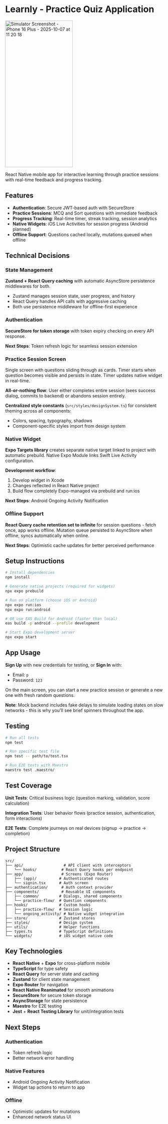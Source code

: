 # Learnly - Practice Quiz Application

<img width="215" height="466" alt="Simulator Screenshot - iPhone 16 Plus - 2025-10-07 at 11 20 18" src="https://github.com/user-attachments/assets/8a2c7a50-8690-41a7-881a-e6ab6c96d13a" />

React Native mobile app for interactive learning through practice sessions with real-time feedback and progress tracking.

## Features

- **Authentication**: Secure JWT-based auth with SecureStore
- **Practice Sessions**: MCQ and Sort questions with immediate feedback
- **Progress Tracking**: Real-time timer, streak tracking, session analytics
- **Native Widgets**: iOS Live Activities for session progress (Android planned)
- **Offline Support**: Questions cached locally, mutations queued when offline

## Technical Decisions

### State Management

**Zustand + React Query caching** with automatic AsyncStore persistence middlewares for both.

- Zustand manages session state, user progress, and history
- React Query handles API calls with aggressive caching
- Both use persistence middleware for offline-first experience

### Authentication

**SecureStore for token storage** with token expiry checking on every API response.

**Next Steps**: Token refresh logic for seamless session extension

### Practice Session Screen

Single screen with questions sliding through as cards. Timer starts when question becomes visible and persists in state. Timer updates native widget in real-time.

**All-or-nothing flow**: User either completes entire session (sees success dialog, commits to backend) or abandons session entirely.

**Centralized style constants** (`src/styles/designSystem.ts`) for consistent theming across all components:
- Colors, spacing, typography, shadows
- Component-specific styles import from design system

### Native Widget

**Expo Targets library** creates separate native target linked to project with automatic prebuild. Native Expo Module links Swift Live Activity configuration.

**Development workflow**:
1. Develop widget in Xcode
2. Changes reflected in React Native project
3. Build flow completely Expo-managed via prebuild and run:ios

**Next Steps**: Android Ongoing Activity Notification

### Offline Support

**React Query cache retention set to infinite** for session questions - fetch once, app works offline. Mutation queue persisted to AsyncStore when offline, syncs automatically when online.

**Next Steps**: Optimistic cache updates for better perceived performance

## Setup Instructions

```bash
# Install dependencies
npm install

# Generate native projects (required for widgets)
npx expo prebuild

# Run on platform (choose iOS or Android)
npx expo run:ios
npx expo run:android

# OR use EAS Build for Android (faster than local)
eas build -p android --profile development

# Start Expo development server
npx expo start
```

## App Usage

**Sign Up** with new credentials for testing, or **Sign In** with:
- Email: `p`
- Password: `123`

On the main screen, you can start a new practice session or generate a new one with fresh random questions.

**Note**: Mock backend includes fake delays to simulate loading states on slow networks - this is why you'll see brief spinners throughout the app.

## Testing

```bash
# Run all tests
npm test

# Run specific test file
npm test -- path/to/test.tsx

# Run E2E tests with Maestro
maestro test .maestro/
```

## Test Coverage

**Unit Tests**: Critical business logic (question marking, validation, score calculation)

**Integration Tests**: User behavior flows (practice session, authentication, form interactions)

**E2E Tests**: Complete journeys on real devices (signup → practice → completion)

## Project Structure

```
src/
├── api/                  # API client with interceptors
│   └── hooks/           # React Query hooks per endpoint
├── app/                 # Screens (Expo Router)
│   ├── (app)/          # Authenticated routes
│   └── signin.tsx      # Auth screen
├── authentication/      # Auth context provider
├── components/          # Reusable UI components
│   ├── common/         # Dialogs, shared components
│   └── practice-flow/  # Question components
├── hooks/              # Custom hooks
│   ├── practice-flow/  # Session logic
│   └── ongoing_activity/ # Native widget integration
├── store/              # Zustand stores
├── styles/             # Design system
├── utils/              # Helper functions
├── types.ts            # TypeScript definitions
└── widgets/            # iOS widget native code
```

## Key Technologies

- **React Native** + **Expo** for cross-platform mobile
- **TypeScript** for type safety
- **React Query** for server state and caching
- **Zustand** for client state management
- **Expo Router** for navigation
- **React Native Reanimated** for smooth animations
- **SecureStore** for secure token storage
- **AsyncStorage** for state persistence
- **Maestro** for E2E testing
- **Jest** + **React Testing Library** for unit/integration tests

## Next Steps

### Authentication
- Token refresh logic
- Better network error handling

### Native Features
- Android Ongoing Activity Notification
- Widget tap actions to return to app

### Offline
- Optimistic updates for mutations
- Enhanced network status UI

